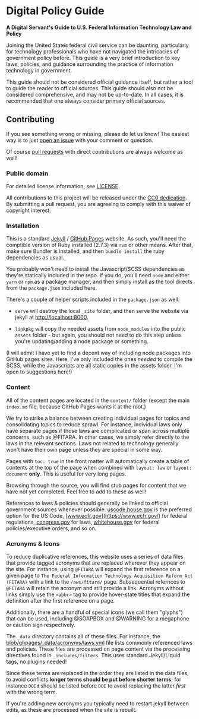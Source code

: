 # Digital Policy Guide

**A Digital Servant's Guide to U.S. Federal Information Technology Law and Policy**

Joining the United States federal civil service can be daunting, particularly for technology professionals who have not navigated the intricacies of government policy before. This guide is a very brief introduction to key laws, policies, and guidance surrounding the practice of information technology in government.

This guide should not be considered official guidance itself, but rather a tool to guide the reader to official sources. This guide should also not be considered comprehensive, and may not be up-to-date. In all cases, it is recommended that one always consider primary official sources.

## Contributing

If you see something wrong or missing, please do let us know! The easiest way is to just [open an issue](https://github.com/krusynth/digitalpolicy/issues) with your comment or question.

Of course [pull requests](https://docs.github.com/en/pull-requests/collaborating-with-pull-requests) with direct contributions are always welcome as well!

### Public domain

For detailed license information, see [LICENSE](LICENSE.md).

All contributions to this project will be released under the [CC0 dedication](https://creativecommons.org/share-your-work/public-domain/cc0/). By submitting a pull request, you are agreeing to comply with this waiver of copyright interest.

### Installation

This is a standard [Jekyll](https://jekyllrb.com/docs/) / [GitHub Pages](https://pages.github.com/) website.  As such, you'll need the comptible version of Ruby installed (2.7.3) via `rvm` or other means. After that, make sure Bundler is installed, and then `bundle install` the ruby dependencies as usual.

You probably won't need to install the Javascript/SCSS dependencies as they're statically included in the repo. If you do, you'll need `node` and either `yarn` or `npm` as a package manager, and then simply install as the tool directs from the `package.json` included here.

There's a couple of helper scripts included in the `package.json` as well:

* `serve` will destroy the local `_site` folder, and then serve the website via jekyll at [http://localhost:8000](http://localhost:8000).

* `linkpkg` will copy the needed assets from `node_modules` into the public `assets` folder - but again, you should not need to do this step unless you're updating/adding a node package or something.

(I will admit I have yet to find a decent way of including node packages into GitHub pages sites. Here, I've only included the ones _needed_ to compile the SCSS, while the Javascripts are all static copies in the assets folder. I'm open to suggestions here!)

### Content

All of the content pages are located in the `content/` folder (except the main `index.md` file, because GitHub Pages wants it at the root.)

We try to strike a balance between creating individual pages for topics and consolidating topics to reduce sprawl.  For instance, individual laws only have separate pages if those laws are complicated or span across multiple concerns, such as @FITARA.  In other cases, we simply refer directly to the laws in the relevant sections.  Laws not related to technology generally won't have their own page unless they are special in some way.

Pages with `toc: true` in the front matter will automatically create a table of contents at the top of the page when combined with `layout: law` or `layout: document` **only**. This is useful for very long pages.

Browsing through the source, you will find stub pages for content that we have not yet completed. Feel free to add to these as well!

References to laws & policies should generally be linked to official government sources whenever possible. [uscode.house.gov](https://uscode.house.gov/) is the preferred option for the US Code, [www.ecfr.gov](https://www.ecfr.gov/) for federal regulations, [congress.gov](https://www.congress.gov/) for laws, [whitehouse.gov](https://whitehouse.gov) for federal policies/executive orders, and so on.

### Acronyms & Icons

To reduce duplicative references, this website uses a series of data files that provide tagged acronyms that are replaced wherever they appear on the site. For instance, using `@FITARA` will expand the first reference on a given page to `The Federal Information Technology Acquisition Reform Act (FITARA)` with a link to the `/aws/fitara/` page.  Subsequential refernces to `@FITARA` will retain the acronym and still provide a link. Acronyms without links simply use the `<abbr>` tag to provide hover-state titles that expand the definition after the first reference on a page.

Additionally, there are a handful of special icons (we call them "glyphs") that can be used, including @SOAPBOX and @WARNING for a megaphone or caution sign respectively.

The `_data` directory contains all of these files. For instance, the [blob/ghpages/_data/acronyms/laws.yml](blob/ghpages/_data/acronyms/laws.yml) file lists commonly referenced laws and policies. These files are processed on page content via the processing directives found in `_includes/filters`.  This uses standard Jekyll/Liquid tags, no plugins needed!

Since these terms are replaced in the order they are listed in the data files, to avoid conflicts **longer terms should be put before shorter terms**; for instance `DOEd` should be listed before `DOE` to avoid replacing the latter _first_ with the wrong term.

If you're adding new acronyms you typically need to restart jekyll between edits, as these are processed when the site is rebuilt.

